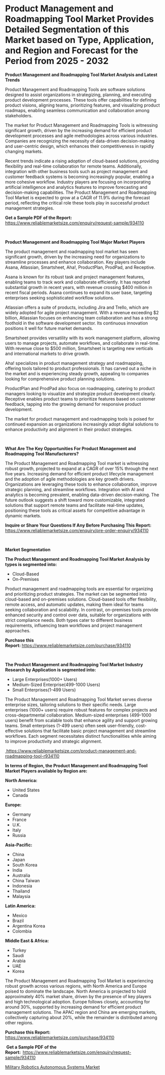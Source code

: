 <p><h1>Product Management and Roadmapping Tool Market Provides Detailed Segmentation of this Market based on Type, Application, and Region and Forecast for the Period from 2025 - 2032</h1></p><p><strong>Product Management and Roadmapping Tool Market Analysis and Latest Trends</strong></p>
<p><p>Product Management and Roadmapping Tools are software solutions designed to assist organizations in strategizing, planning, and executing product development processes. These tools offer capabilities for defining product visions, aligning teams, prioritizing features, and visualizing product roadmaps, enabling seamless communication and collaboration among stakeholders. </p><p>The market for Product Management and Roadmapping Tools is witnessing significant growth, driven by the increasing demand for efficient product development processes and agile methodologies across various industries. Companies are recognizing the necessity of data-driven decision-making and user-centric design, which enhances their competitiveness in rapidly changing markets. </p><p>Recent trends indicate a rising adoption of cloud-based solutions, providing flexibility and real-time collaboration for remote teams. Additionally, integration with other business tools such as project management and customer feedback systems is becoming increasingly popular, enabling a more cohesive workflow. Industry players are focusing on incorporating artificial intelligence and analytics features to improve forecasting and decision-making capabilities. The Product Management and Roadmapping Tool Market is expected to grow at a CAGR of 11.9% during the forecast period, reflecting the critical role these tools play in successful product management strategies.</p></p>
<p><strong>Get a Sample PDF of the Report:&nbsp;</strong> <a href="https://www.reliablemarketsize.com/enquiry/request-sample/934110?utm_campaign=3009&utm_medium=2&utm_source=Github&utm_content=ia&utm_term=07032025&utm_id=product-management-and-roadmapping-tool">https://www.reliablemarketsize.com/enquiry/request-sample/934110</a></p>
<p>&nbsp;</p>
<p><strong>Product Management and Roadmapping Tool Major Market Players</strong></p>
<p><p>The product management and roadmapping tool market has seen significant growth, driven by the increasing need for organizations to streamline processes and enhance collaboration. Key players include Asana, Atlassian, Smartsheet, Aha!, ProductPlan, ProdPad, and Receptive.</p><p>Asana is known for its robust task and project management features, enabling teams to track work and collaborate efficiently. It has reported substantial growth in recent years, with revenue crossing $400 million in recent fiscal periods. Asana continues to expand its user base, targeting enterprises seeking sophisticated workflow solutions.</p><p>Atlassian offers a suite of products, including Jira and Trello, which are widely adopted for agile project management. With a revenue exceeding $2 billion, Atlassian focuses on enhancing team collaboration and has a strong foothold in the software development sector. Its continuous innovation positions it well for future market demands.</p><p>Smartsheet provides versatility with its work management platform, allowing users to manage projects, automate workflows, and collaborate in real-time. With revenue close to $500 million, Smartsheet is targeting new verticals and international markets to drive growth.</p><p>Aha! specializes in product management strategy and roadmapping, offering tools tailored to product professionals. It has carved out a niche in the market and is experiencing steady growth, appealing to companies looking for comprehensive product planning solutions.</p><p>ProductPlan and ProdPad also focus on roadmapping, catering to product managers looking to visualize and strategize product development clearly. Receptive enables product teams to prioritize features based on customer feedback, tapping into the growing demand for responsive product development.</p><p>The market for product management and roadmapping tools is poised for continued expansion as organizations increasingly adopt digital solutions to enhance productivity and alignment in their product strategies.</p></p>
<p>&nbsp;</p>
<p><strong>What Are The Key Opportunities For Product Management and Roadmapping Tool Manufacturers?</strong></p>
<p><p>The Product Management and Roadmapping Tool market is witnessing robust growth, projected to expand at a CAGR of over 15% through the next five years. Increasing demand for efficient product lifecycle management and the adoption of agile methodologies are key growth drivers. Organizations are leveraging these tools to enhance collaboration, improve strategic planning, and streamline workflows. Integration with AI and analytics is becoming prevalent, enabling data-driven decision-making. The future outlook suggests a shift toward more customizable, integrated solutions that support remote teams and facilitate real-time updates, positioning these tools as critical assets for competitive advantage in dynamic markets.</p></p>
<p><strong>Inquire or Share Your Questions If Any Before Purchasing This Report:</strong> <a href="https://www.reliablemarketsize.com/enquiry/pre-order-enquiry/934110?utm_campaign=3009&utm_medium=2&utm_source=Github&utm_content=ia&utm_term=07032025&utm_id=product-management-and-roadmapping-tool">https://www.reliablemarketsize.com/enquiry/pre-order-enquiry/934110</a></p>
<p>&nbsp;</p>
<p><strong>Market Segmentation</strong></p>
<p><strong>The Product Management and Roadmapping Tool Market Analysis by types is segmented into:</strong></p>
<p><ul><li>Cloud-Based</li><li>On-Premises</li></ul></p>
<p><p>Product management and roadmapping tools are essential for organizing and prioritizing product strategies. The market can be segmented into cloud-based and on-premises solutions. Cloud-based tools offer flexibility, remote access, and automatic updates, making them ideal for teams seeking collaboration and scalability. In contrast, on-premises tools provide enhanced security and control over data, suitable for organizations with strict compliance needs. Both types cater to different business requirements, influencing team workflows and project management approaches.</p></p>
<p><strong>Purchase this Report:&nbsp;</strong><a href="https://www.reliablemarketsize.com/purchase/934110?utm_campaign=3009&utm_medium=2&utm_source=Github&utm_content=ia&utm_term=07032025&utm_id=product-management-and-roadmapping-tool">https://www.reliablemarketsize.com/purchase/934110</a></p>
<p>&nbsp;</p>
<p><strong>The Product Management and Roadmapping Tool Market Industry Research by Application is segmented into:</strong></p>
<p><ul><li>Large Enterprises(1000+ Users)</li><li>Medium-Sized Enterprise(499-1000 Users)</li><li>Small Enterprises(1-499 Users)</li></ul></p>
<p><p>The Product Management and Roadmapping Tool Market serves diverse enterprise sizes, tailoring solutions to their specific needs. Large enterprises (1000+ users) require robust features for complex projects and cross-departmental collaboration. Medium-sized enterprises (499-1000 users) benefit from scalable tools that enhance agility and support growing teams. Small enterprises (1-499 users) often seek user-friendly, cost-effective solutions that facilitate basic project management and streamline workflows. Each segment necessitates distinct functionalities while aiming to improve productivity and strategic alignment.</p></p>
<p><a href="https://www.reliablemarketsize.com/product-management-and-roadmapping-tool-r934110?utm_campaign=3009&utm_medium=2&utm_source=Github&utm_content=ia&utm_term=07032025&utm_id=product-management-and-roadmapping-tool">&nbsp;https://www.reliablemarketsize.com/product-management-and-roadmapping-tool-r934110</a></p>
<p><strong>In terms of Region, the Product Management and Roadmapping Tool Market Players available by Region are:</strong></p>
<p>
    <p> <strong> North America: </strong>
        <ul>
            <li>United States</li>
            <li>Canada</li>
        </ul>
        </p> 
    <p> <strong> Europe: </strong>
        <ul>
            <li>Germany</li>
            <li>France</li>
            <li>U.K.</li>
            <li>Italy</li>
            <li>Russia</li>
        </ul>
        </p> 
    <p> <strong> Asia-Pacific: </strong>
        <ul>
            <li>China</li>
            <li>Japan</li>
            <li>South Korea</li>
            <li>India</li>
            <li>Australia</li>
            <li>China Taiwan</li>
            <li>Indonesia</li>
            <li>Thailand</li>
            <li>Malaysia</li>
        </ul>
        </p> 
    <p> <strong> Latin America: </strong>
        <ul>
            <li>Mexico</li>
            <li>Brazil</li>
            <li>Argentina Korea</li>
            <li>Colombia</li>
        </ul>
        </p> 
    <p> <strong> Middle East & Africa: </strong>
        <ul>
            <li>Turkey</li>
            <li>Saudi</li>
            <li>Arabia</li>
            <li>UAE</li>
            <li>Korea</li>
        </ul>
    </p>
    </p>
<p><p>The Product Management and Roadmapping Tool Market is experiencing robust growth across various regions, with North America and Europe poised to dominate the landscape. North America is projected to hold approximately 40% market share, driven by the presence of key players and high technological adoption. Europe follows closely, accounting for around 30%, supported by increasing demand for efficient product management solutions. The APAC region and China are emerging markets, collectively capturing about 20%, while the remainder is distributed among other regions.</p></p>
<p><strong>Purchase this Report: </strong><a href="https://www.reliablemarketsize.com/purchase/934110?utm_campaign=3009&utm_medium=2&utm_source=Github&utm_content=ia&utm_term=07032025&utm_id=product-management-and-roadmapping-tool">https://www.reliablemarketsize.com/purchase/934110</a></p>
<p>&nbsp;<strong>Get a Sample PDF of the Report:&nbsp;&nbsp;</strong><a href="https://www.reliablemarketsize.com/enquiry/request-sample/934110?utm_campaign=3009&utm_medium=2&utm_source=Github&utm_content=ia&utm_term=07032025&utm_id=product-management-and-roadmapping-tool">https://www.reliablemarketsize.com/enquiry/request-sample/934110</a></p>
<p><strong></strong></p>
<p><p><a href="https://github.com/rodinayygacklezi/Market-Research-Report-List-1/blob/main/military-robotics-autonomous-systems-market.md?utm_campaign=3009&utm_medium=2&utm_source=Github&utm_content=ia&utm_term=07032025&utm_id=product-management-and-roadmapping-tool">Military Robotics Autonomous Systems Market</a></p></p>